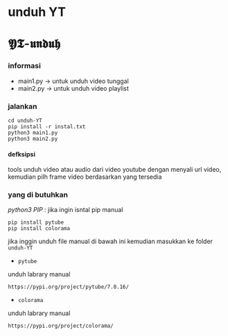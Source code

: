 # unduh YT

# 𝖄𝕿-𝖚𝖓𝖉𝖚𝖍

### informasi
- main1.py -> untuk unduh video tunggal
- main2.py -> untuk unduh video playlist
### jalankan
```
cd unduh-YT
pip install -r instal.txt
python3 main1.py
python3 main2.py
```
#### defksipsi
tools unduh video atau audio dari video youtube dengan menyali url video,
kemudian pilh frame video berdasarkan yang tersedia
### yang di butuhkan
*python3*
*PIP* :
jika ingin isntal pip manual
```
pip install pytube
pip install colorama
```
jika inggin unduh file manual di bawah ini kemudian masukkan ke folder `unduh-YT`

-  `pytube`

unduh labrary manual
```
https://pypi.org/project/pytube/7.0.16/
```
-  `colorama`

unduh labrary manual
```
https://pypi.org/project/colorama/
```

